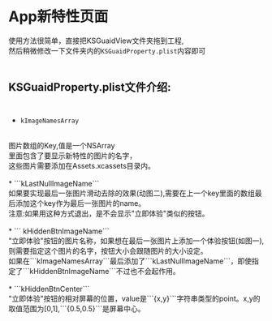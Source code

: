 # App新特性页面
使用方法很简单，直接把KSGuaidView文件夹拖到工程,<br/>然后稍微修改一下文件夹内的```KSGuaidProperty.plist```内容即可<br>
<br/>

## KSGuaidProperty.plist文件介绍:<br/><br/>
 * ```kImageNamesArray```
<br/>
    图片数组的Key,值是一个NSArray<br/> 
    里面包含了要显示新特性的图片的名字，<br/>
    这些图片需要添加在Assets.xcassets目录内。<br/><br/>
 * ```kLastNullImageName```
<br/>
如果要实现最后一张图片滑动去除的效果(动图二),需要在上一个key里面的数组最后添加这个key作为最后一张图片的name。<br/>
注意:如果用这种方式退出，是不会显示"立即体验"类似的按钮。<br/><br/>
* ``` kHiddenBtnImageName```
<br/>
"立即体验"按钮的图片名称，如果想在最后一张图片上添加一个体验按钮(如图一),则需要指定这个图片的名字，按钮大小会跟随图片的大小设定。<br/>
如果在```kImageNamesArray```最后添加了```kLastNullImageName```，即使指定了```kHiddenBtnImageName```不过也不会起作用。<br/><br/>
*  ```kHiddenBtnCenter```
<br/>
"立即体验"按钮的相对屏幕的位置，value是```{x,y}```字符串类型的point。x,y的取值范围为[0,1],```{0.5,0.5}```是屏幕中心。

